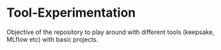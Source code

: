# Tool-Experimentation
Objective of the repository to play around with different tools (keepsake, MLflow etc) with basic projects.
